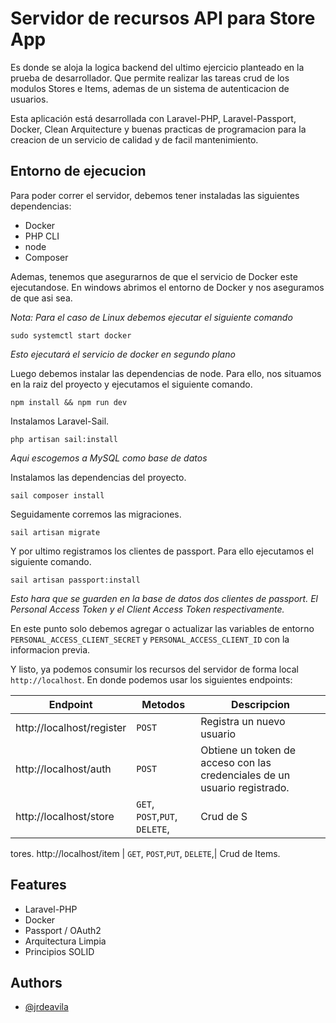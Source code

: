 # Servidor de recursos API para Store App

Es donde se aloja la logica backend del ultimo ejercicio planteado
en la prueba de desarrollador. Que permite realizar las tareas crud
de los modulos Stores e Items, ademas de un sistema de autenticacion
de usuarios.

Esta aplicación está desarrollada con Laravel-PHP, Laravel-Passport, Docker,
Clean Arquitecture y buenas practicas de programacion para la creacion
de un servicio de calidad y de facil mantenimiento.

## Entorno de ejecucion

Para poder correr el servidor, debemos tener instaladas las
siguientes dependencias:

-   Docker
-   PHP CLI
-   node
-   Composer

Ademas, tenemos que asegurarnos de que el servicio de Docker
este ejecutandose.
En windows abrimos el entorno de Docker y nos aseguramos de que
asi sea.

_Nota: Para el caso de Linux debemos ejecutar el siguiente comando_

```
sudo systemctl start docker
```

_Esto ejecutará el servicio de docker en segundo plano_

Luego debemos instalar las dependencias de node. Para ello, nos
situamos en la raiz del proyecto y ejecutamos el siguiente comando.

```
npm install && npm run dev
```

Instalamos Laravel-Sail.

```
php artisan sail:install
```

_Aqui escogemos a MySQL como base de datos_

Instalamos las dependencias del proyecto.

```
sail composer install
```

Seguidamente corremos las migraciones.

```
sail artisan migrate
```

Y por ultimo registramos los clientes de passport.
Para ello ejecutamos el siguiente comando.

```
sail artisan passport:install
```

_Esto hara que se guarden en la base de datos dos clientes
de passport. El Personal Access Token y el Client Access Token
respectivamente._

En este punto solo debemos agregar o actualizar las variables
de entorno `PERSONAL_ACCESS_CLIENT_SECRET` y `PERSONAL_ACCESS_CLIENT_ID`
con la informacion previa.

Y listo, ya podemos consumir los recursos del servidor de forma
local `http://localhost`. En donde podemos usar los siguientes endpoints:

| Endpoint                  | Metodos                        | Descripcion                                                               |
| ------------------------- | ------------------------------ | ------------------------------------------------------------------------- |
| http://localhost/register | `POST`                         | Registra un nuevo usuario                                                 |
| http://localhost/auth     | `POST`                         | Obtiene un token de acceso con las credenciales de un usuario registrado. |
| http://localhost/store    | `GET`, `POST`,`PUT`, `DELETE`, | Crud de S                                                                 |

tores.
http://localhost/item | `GET`, `POST`,`PUT`, `DELETE`,| Crud de Items.

## Features

-   Laravel-PHP
-   Docker
-   Passport / OAuth2
-   Arquitectura Limpia
-   Principios SOLID

## Authors

-   [@jrdeavila](https://www.github.com/octokatherine)
